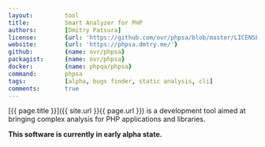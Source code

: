 ```yaml
---
layout:         tool
title:          Smart Analyzer for PHP
authors:        [Dmitry Patsura]
license:        {url: 'https://github.com/ovr/phpsa/blob/master/LICENSE', label: 'MIT License'}
website:        {url: 'https://phpsa.dmtry.me/'}
github:         {name: ovr/phpsa}
packagist:      {name: ovr/phpsa}               
docker:         {name: phpqa/phpsa}     
command:        phpsa  
tags:           [alpha, bugs finder, static analysis, cli] 
comments:       true
---
```


[{{ page.title }}]({{ site.url }}{{ page.url }}) is a development tool aimed at bringing complex analysis for PHP applications and libraries.

<!--more--> 

**This software is currently in early alpha state.**
